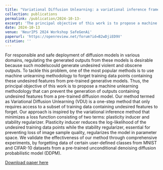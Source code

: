 ```yaml
---
title: "Variational Diffusion Unlearning: a variational inference framework for unlearning in diffusion models"
collection: publications
permalink: /publication/2024-10-13- 
excerpt: 'The principal objective of this work is to propose a machine unlearning methodology that can prevent the generation of outputs containing undesired features from a pre-trained diffusion model'
date: 2024-10-13
venue: 'NeurIPS 2024 Workshop SafeGenAi'
paperurl: 'https://openreview.net/forum?id=B2wDjiED9V'
citation: ''
---
```

For responsible and safe deployment of diffusion models in various domains, regulating the generated outputs from these models is desirable because such modelscould generate undesired violent and obscene outputs. To tackle this problem, one of the most popular methods is to use machine unlearning methodology to forget training data points containing these undesired features from pre-trained generative models. Thus, the principal objective of this work is to propose a machine unlearning methodology that can prevent the generation of outputs containing undesired features from a pre-trained diffusion model. Our method termed as Variational Diffusion Unlearning (VDU) is a one-step method that only requires access to a subset of training data containing undesired features to forget. Our approach is inspired by the variational inference method that minimizes a loss function consisting of two terms: plasticity inducer and stability regularizer. Plasticity inducer reduces the log-likelihood of the undesired training data
points while the stability regularizer, essential for preventing loss of image sample quality, regularizes the model in parameter space. We validate the effectiveness of our method through comprehensive experiments, by forgetting data of certain user-defined classes from MNIST and CIFAR-10 datasets from a pre-trained unconditional denoising diffusion probabilistic model (DDPM).

[Download paper here](https://openreview.net/forum?id=B2wDjiED9V)